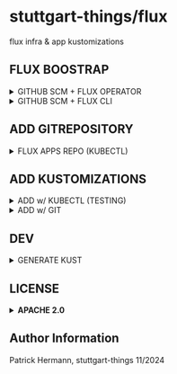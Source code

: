 # stuttgart-things/flux

flux infra & app kustomizations

## FLUX BOOSTRAP

<details><summary>GITHUB SCM + FLUX OPERATOR</summary>

```bash
#### INSTALL OPERATOR
helm upgrade --install flux-operator \
oci://ghcr.io/controlplaneio-fluxcd/charts/flux-operator \
--namespace flux-system \
--create-namespace \
--version 0.28.0
```

#### GH SECRET

```bash
## DEPLOY FLUX

```bash
helm upgrade --install flux-operator \
oci://ghcr.io/controlplaneio-fluxcd/charts/flux-operator \
--namespace flux-system \
--create-namespace \
--version 0.28.0
```

```bash
kubectl apply -f - <<EOF
---
apiVersion: v1
kind: Secret
metadata:
  name: git-token-auth
  namespace: flux-system
type: Opaque
stringData:
  username: $GITHUB_USER
  password: $GITHUB_TOKEN
EOF
```

#### SOPS SECRET

```bash
kubectl apply -f - <<EOF
---
apiVersion: v1
kind: Secret
metadata:
  name: sops-age
  namespace: flux-system
type: Opaque
stringData:
  age.agekey: AGE-SECRET-KEY-1QY#...
EOF
```

#### FLUX-INSTANCE

```bash
kubectl apply -f - <<EOF
---
apiVersion: fluxcd.controlplane.io/v1
kind: FluxInstance
metadata:
  name: flux
  namespace: flux-system
  annotations:
    fluxcd.controlplane.io/reconcileEvery: "1h"
    fluxcd.controlplane.io/reconcileTimeout: "5m"
spec:
  distribution:
    version: "2.x"
    registry: "ghcr.io/fluxcd"
    artifact: "oci://ghcr.io/controlplaneio-fluxcd/flux-operator-manifests"
  components:
    - source-controller
    - kustomize-controller
    - helm-controller
    - notification-controller
    - image-reflector-controller
    - image-automation-controller
  cluster:
    type: kubernetes
    multitenant: false
    networkPolicy: true
    domain: "cluster.local"
  kustomize:
    patches:
      - patch: |
          - op: add
            path: /spec/decryption
            value:
              provider: sops
              secretRef:
                name: sops-age
        target:
          kind: Kustomization
      - target:
          kind: Deployment
          name: "(kustomize-controller|helm-controller)"
        patch: |
          - op: add
            path: /spec/template/spec/containers/0/args/-
            value: --concurrent=10
          - op: add
            path: /spec/template/spec/containers/0/args/-
            value: --requeue-dependency=5s
  sync:
    kind: GitRepository
    url: https://github.com/stuttgart-things/stuttgart-things.git
    ref: refs/heads/main
    path: clusters/labda/vsphere/sthings-runner
    pullSecret: git-token-auth
EOF
```

</details>

<details><summary>GITHUB SCM + FLUX CLI</summary>

```bash
# BOOTSTRAP GITHUB
export KUBECONFIG=<KUBECONFIG>
export GITHUB_TOKEN=<TOKEN>

flux bootstrap github \
--owner=stuttgart-things \
--repository=stuttgart-things \
--path=clusters/dev-cluster
```

</details>

## ADD GITREPOSITORY

<details><summary>FLUX APPS REPO (KUBECTL)</summary>

```bash
kubectl apply -f - <<EOF
apiVersion: source.toolkit.fluxcd.io/v1
kind: GitRepository
metadata:
  name: flux-apps
  namespace: flux-system
spec:
  interval: 1m0s
  ref:
    tag: v1.0.0
  url: https://github.com/stuttgart-things/flux.git
EOF
```

</details>

## ADD KUSTOMIZATIONS

<details><summary>ADD w/ KUBECTL (TESTING)</summary>

```bash
kubectl apply -f - <<EOF
---
apiVersion: kustomize.toolkit.fluxcd.io/v1
kind: Kustomization
metadata:
  name: tekton
  namespace: flux-system
spec:
  interval: 1h
  retryInterval: 1m
  timeout: 5m
  sourceRef:
    kind: GitRepository
    name: flux-apps
  path: ./apps/tekton
  prune: true
  wait: true
  postBuild:
    substitute:
      TEKTON_NAMESPACE: tekton-pipelines
      TEKTON_PIPELINE_NAMESPACE: tektoncd
      TEKTON_VERSION: v0.60.4
EOF
```

</details>

<details><summary>ADD w/ GIT</summary>

* Create (single or --- seperated) yaml-files on cluster Folder (e.g. clusters/dev-cluster)
* Examples:

```yaml
# cat clusters/dev-cluster/app-repo.yaml
---
apiVersion: source.toolkit.fluxcd.io/v1
kind: GitRepository
metadata:
  name: flux-apps
  namespace: flux-system
spec:
  interval: 1m0s
  ref:
    tag: v1.0.0
  url: https://github.com/stuttgart-things/flux.git
```

```yaml
# cat clusters/dev-cluster/apps.yaml
---
apiVersion: kustomize.toolkit.fluxcd.io/v1
kind: Kustomization
metadata:
  name: tekton
  namespace: flux-system
spec:
  interval: 1h
  retryInterval: 1m
  timeout: 5m
  sourceRef:
    kind: GitRepository
    name: flux-apps
  path: ./apps/tekton
  prune: true
  wait: true
  postBuild:
    substitute:
      TEKTON_NAMESPACE: tekton-pipelines
      TEKTON_PIPELINE_NAMESPACE: tektoncd
      TEKTON_VERSION: v0.60.4
---
apiVersion: kustomize.toolkit.fluxcd.io/v1
kind: Kustomization
metadata:
  name: crossplane
  namespace: flux-system
#.....
```

</details>

## DEV

<details><summary>GENERATE KUST</summary>

```bash
k2n gen \
--examples-dirs "/home/sthings/projects/apps/flux/apps,/home/sthings/projects/apps/helm/cicd" \
--usecase flux \
--instruction "transfer helmfile from tekton to a flux tekton kustomization"
```

</details>

## LICENSE

<details><summary><b>APACHE 2.0</b></summary>

Copyright 2023 patrick hermann.

Licensed under the Apache License, Version 2.0 (the "License");
you may not use this file except in compliance with the License.
You may obtain a copy of the License at

    http://www.apache.org/licenses/LICENSE-2.0

Unless required by applicable law or agreed to in writing, software
distributed under the License is distributed on an "AS IS" BASIS,
WITHOUT WARRANTIES OR CONDITIONS OF ANY KIND, either express or implied.
See the License for the specific language governing permissions and
limitations under the License.

</details>

Author Information
------------------
Patrick Hermann, stuttgart-things 11/2024
